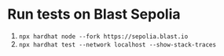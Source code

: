 # Run tests on Blast Sepolia
1. `npx hardhat node --fork https://sepolia.blast.io`
2. `npx hardhat test --network localhost --show-stack-traces`